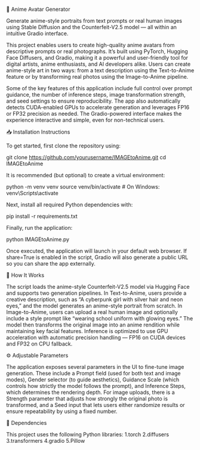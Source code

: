 🎨 Anime Avatar Generator

Generate anime-style portraits from text prompts or real human images using Stable Diffusion and the Counterfeit-V2.5 model — all within an intuitive Gradio interface.

This project enables users to create high-quality anime avatars from descriptive prompts or real photographs. It’s built using PyTorch, Hugging Face Diffusers, and Gradio, making it a powerful and user-friendly tool for digital artists, anime enthusiasts, and AI developers alike. Users can create anime-style art in two ways: from a text description using the Text-to-Anime feature or by transforming real photos using the Image-to-Anime pipeline.

Some of the key features of this application include full control over prompt guidance, the number of inference steps, image transformation strength, and seed settings to ensure reproducibility. The app also automatically detects CUDA-enabled GPUs to accelerate generation and leverages FP16 or FP32 precision as needed. The Gradio-powered interface makes the experience interactive and simple, even for non-technical users.

📥 Installation Instructions

To get started, first clone the repository using:

git clone https://github.com/yourusername/IMAGEtoAnime.git
cd IMAGEtoAnime


It is recommended (but optional) to create a virtual environment:

python -m venv venv
source venv/bin/activate  # On Windows: venv\Scripts\activate


Next, install all required Python dependencies with:

pip install -r requirements.txt


Finally, run the application:

python IMAGEtoAnime.py


Once executed, the application will launch in your default web browser. If share=True is enabled in the script, Gradio will also generate a public URL so you can share the app externally.

🧠 How It Works

The script loads the anime-style Counterfeit-V2.5 model via Hugging Face and supports two generation pipelines. In Text-to-Anime, users provide a creative description, such as “A cyberpunk girl with silver hair and neon eyes,” and the model generates an anime-style portrait from scratch. In Image-to-Anime, users can upload a real human image and optionally include a style prompt like “wearing school uniform with glowing eyes.” The model then transforms the original image into an anime rendition while maintaining key facial features. Inference is optimized to use GPU acceleration with automatic precision handling — FP16 on CUDA devices and FP32 on CPU fallback.

⚙️ Adjustable Parameters

The application exposes several parameters in the UI to fine-tune image generation. These include a Prompt field (used for both text and image modes), Gender selector (to guide aesthetics), Guidance Scale (which controls how strictly the model follows the prompt), and Inference Steps, which determines the rendering depth. For image uploads, there is a Strength parameter that adjusts how strongly the original photo is transformed, and a Seed input that lets users either randomize results or ensure repeatability by using a fixed number.

🧩 Dependencies

This project uses the following Python libraries:
1.torch
2.diffusers
3.transformers
4.gradio
5.Pillow
